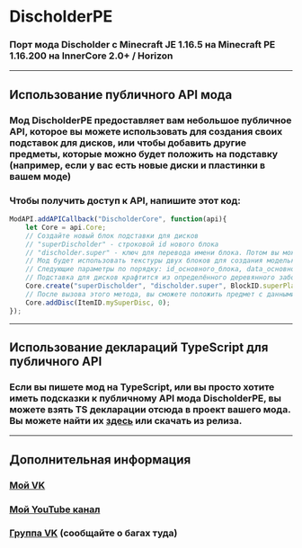 # DischolderPE
### Порт мода Discholder с Minecraft JE 1.16.5 на Minecraft PE 1.16.200 на InnerCore 2.0+ / Horizon
***
## Использование публичного API мода
### Мод DischolderPE предоставляет вам небольшое публичное API, которое вы можете использовать для создания своих подставок для дисков, или чтобы добавить другие предметы, которые можно будет положить на подставку (например, если у вас есть новые диски и пластинки в вашем моде)
### Чтобы получить доступ к API, напишите этот код:
```js
ModAPI.addAPICallback("DischolderCore", function(api){
    let Core = api.Core;
    // Создайте новый блок подставки для дисков
    // "superDischolder" - строковой id нового блока
    // "discholder.super" - ключ для перевода имени блока. Потом вы можете написать `Translation.addTranslation('discholder.super', {en: "Super Discholder", ru: "Супер-подставка для дисков"})`
    // Мод будет использовать текстуры двух блоков для создания модельки, в самом моде это дубовые доски и все цвета шерсти
    // Следующие параметры по порядку: id_основного_блока, data_основного_блока, id_блока_покрытия, data_блока_покрытия
    // Подставка для дисков крафтится из определённого деревянного забора и плиты. Укажите их id для вашей подставки для дисков в последних двух параметрах.
    Core.create("superDischolder", "discholder.super", BlockID.superPlanks, 0, BlockID.superWool, 0, BlockID.superFence, BlockID.superSlab);
    // После вызова этого метода, вы сможете положить предмет с данными id и data в подставку для дисков.
    Core.addDisc(ItemID.mySuperDisc, 0);
});
```
***
## Использование деклараций TypeScript для публичного API
### Если вы пишете мод на TypeScript, или вы просто хотите иметь подсказки к публичному API мода DischolderPE, вы можете взять TS декларации отсюда в проект вашего мода. Вы можете найти их [здесь](tools/declarations/DischolderCore.d.ts) или скачать из релиза.
***
## Дополнительная информация
### [Мой VK](https://vk.com/vstannumdum)
### [Мой YouTube канал](https://youtube.com/c/DMH_Minecraft)
### [Группа VK](https://vk.com/dmhmods) (сообщайте о багах туда)